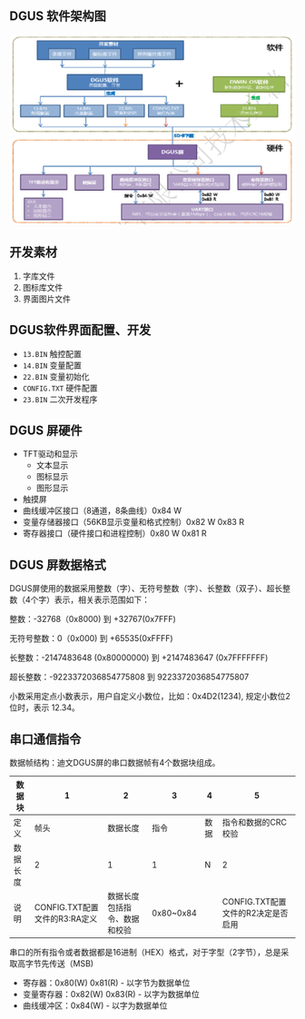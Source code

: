 ## DGUS 软件架构图

![](./images/DGUS架构图.png)

## 开发素材

1. 字库文件
2. 图标库文件
3. 界面图片文件

## DGUS软件界面配置、开发

* `13.BIN` 触控配置
* `14.BIN` 变量配置
* `22.BIN` 变量初始化
* `CONFIG.TXT` 硬件配置
* `23.BIN` 二次开发程序

## DGUS 屏硬件

* TFT驱动和显示
  * 文本显示
  * 图标显示
  * 图形显示
* 触摸屏
* 曲线缓冲区接口（8通道，8条曲线）0x84 W
* 变量存储器接口（56KB显示变量和格式控制）0x82 W 0x83 R
* 寄存器接口（硬件接口和进程控制）0x80 W 0x81 R

## DGUS 屏数据格式

DGUS屏使用的数据采用整数（字）、无符号整数（字）、长整数（双子）、超长整数（4个字）表示，相关表示范围如下：

整数：-32768（0x8000) 到 +32767(0x7FFF)

无符号整数：0（0x000) 到 +65535(0xFFFF)

长整数：-2147483648 (0x80000000) 到 +2147483647 (0x7FFFFFFF)

超长整数：-9223372036854775808 到 9223372036854775807

小数采用定点小数表示，用户自定义小数位，比如：0x4D2(1234), 规定小数位2位时，表示 12.34。

## 串口通信指令

数据帧结构：迪文DGUS屏的串口数据帧有4个数据块组成。

| 数据块   | 1                             | 2                            | 3         | 4    | 5                                  |
| -------- | ----------------------------- | ---------------------------- | --------- | ---- | ---------------------------------- |
| 定义     | 帧头                          | 数据长度                     | 指令      | 数据 | 指令和数据的CRC校验                |
| 数据长度 | 2                             | 1                            | 1         | N    | 2                                  |
| 说明     | CONFIG.TXT配置文件的R3:RA定义 | 数据长度包括指令、数据和校验 | 0x80~0x84 |      | CONFIG.TXT配置文件的R2决定是否启用 |

串口的所有指令或者数据都是16进制（HEX）格式，对于字型（2字节），总是采取高字节先传送（MSB)

* 寄存器：0x80(W) 0x81(R) - 以字节为数据单位
* 变量寄存器：0x82(W) 0x83(R) - 以字为数据单位
* 曲线缓冲区：0x84(W) - 以字为数据单位

